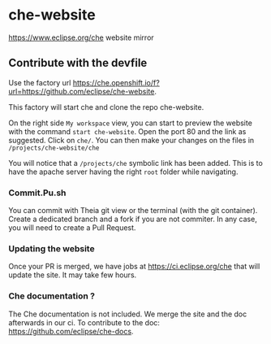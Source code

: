 # che-website
https://www.eclipse.org/che website mirror

## Contribute with the devfile

Use the factory url https://che.openshift.io/f?url=https://github.com/eclipse/che-website.

This factory will start che and clone the repo che-website.

On the right side `My workspace` view, you can start to preview the website with the command `start che-website`.
Open the port 80 and the link as suggested. Click on `che/`.
You can then make your changes on the files in `/projects/che-website/che`

You will notice that a `/projects/che` symbolic link has been added. This is to have the apache server having the right `root` folder while navigating.

### Commit.Pu.sh
You can commit with Theia git view or the terminal (with the git container). Create a dedicated branch and a fork if you are not commiter.
In any case, you will need to create a Pull Request.

### Updating the website
Once your PR is merged, we have jobs at https://ci.eclipse.org/che that will update the site. It may take few hours.


### Che documentation ?
The Che documentation is not included. We merge the site and the doc afterwards in our ci. To contribute to the doc: https://github.com/eclipse/che-docs.